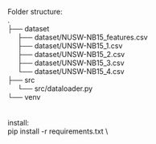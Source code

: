 Folder structure: \
. \
├── dataset \
     ├── dataset/NUSW-NB15_features.csv \
     ├── dataset/UNSW-NB15_1.csv \
     ├── dataset/UNSW-NB15_2.csv \
     ├── dataset/UNSW-NB15_3.csv \
     └── dataset/UNSW-NB15_4.csv \
├── src \
     └── src/dataloader.py \
└── venv \
 \
 \
install: \
pip install -r requirements.txt \
